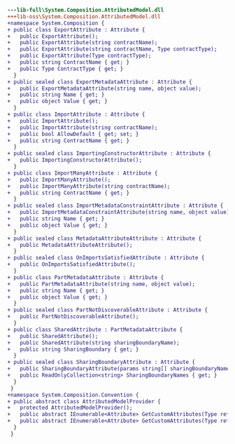 ﻿```diff
---lib-full\System.Composition.AttributedModel.dll
+++lib-oss\System.Composition.AttributedModel.dll
+namespace System.Composition {
+ public class ExportAttribute : Attribute {
+   public ExportAttribute();
+   public ExportAttribute(string contractName);
+   public ExportAttribute(string contractName, Type contractType);
+   public ExportAttribute(Type contractType);
+   public string ContractName { get; }
+   public Type ContractType { get; }
  }
+ public sealed class ExportMetadataAttribute : Attribute {
+   public ExportMetadataAttribute(string name, object value);
+   public string Name { get; }
+   public object Value { get; }
  }
+ public class ImportAttribute : Attribute {
+   public ImportAttribute();
+   public ImportAttribute(string contractName);
+   public bool AllowDefault { get; set; }
+   public string ContractName { get; }
  }
+ public sealed class ImportingConstructorAttribute : Attribute {
+   public ImportingConstructorAttribute();
  }
+ public class ImportManyAttribute : Attribute {
+   public ImportManyAttribute();
+   public ImportManyAttribute(string contractName);
+   public string ContractName { get; }
  }
+ public sealed class ImportMetadataConstraintAttribute : Attribute {
+   public ImportMetadataConstraintAttribute(string name, object value);
+   public string Name { get; }
+   public object Value { get; }
  }
+ public sealed class MetadataAttributeAttribute : Attribute {
+   public MetadataAttributeAttribute();
  }
+ public sealed class OnImportsSatisfiedAttribute : Attribute {
+   public OnImportsSatisfiedAttribute();
  }
+ public class PartMetadataAttribute : Attribute {
+   public PartMetadataAttribute(string name, object value);
+   public string Name { get; }
+   public object Value { get; }
  }
+ public sealed class PartNotDiscoverableAttribute : Attribute {
+   public PartNotDiscoverableAttribute();
  }
+ public class SharedAttribute : PartMetadataAttribute {
+   public SharedAttribute();
+   public SharedAttribute(string sharingBoundaryName);
+   public string SharingBoundary { get; }
  }
+ public sealed class SharingBoundaryAttribute : Attribute {
+   public SharingBoundaryAttribute(params string[] sharingBoundaryNames);
+   public ReadOnlyCollection<string> SharingBoundaryNames { get; }
  }
 }
+namespace System.Composition.Convention {
+ public abstract class AttributedModelProvider {
+   protected AttributedModelProvider();
+   public abstract IEnumerable<Attribute> GetCustomAttributes(Type reflectedType, MemberInfo member);
+   public abstract IEnumerable<Attribute> GetCustomAttributes(Type reflectedType, ParameterInfo parameter);
  }
 }
```
